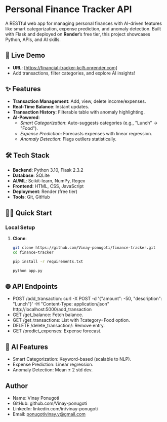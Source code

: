 # Personal Finance Tracker API

A RESTful web app for managing personal finances with AI-driven features like smart categorization, expense prediction, and anomaly detection. Built with Flask and deployed on **Render**’s free tier, this project showcases Python, APIs, and AI skills.

## 🚀 Live Demo
- **URL**: [https://financial-tracker-kcl5.onrender.com]
- Add transactions, filter categories, and explore AI insights!

## ✨ Features
- **Transaction Management**: Add, view, delete income/expenses.
- **Real-Time Balance**: Instant updates.
- **Transaction History**: Filterable table with anomaly highlighting.
- **AI-Powered**:
  - *Smart Categorization*: Auto-suggests categories (e.g., "Lunch" → "Food").
  - *Expense Prediction*: Forecasts expenses with linear regression.
  - *Anomaly Detection*: Flags outliers statistically.

## 🛠️ Tech Stack
- **Backend**: Python 3.10, Flask 2.3.2
- **Database**: SQLite
- **AI/ML**: Scikit-learn, NumPy, Regex
- **Frontend**: HTML, CSS, JavaScript
- **Deployment**: Render (free tier)
- **Tools**: Git, GitHub
## 🏃‍♂️ Quick Start

### Local Setup
1. **Clone**:
   ```bash
   git clone https://github.com/Vinay-ponugoti/finance-tracker.git
   cd finance-tracker

   pip install -r requirements.txt

   python app.py

## 🌐 API Endpoints
- POST /add_transaction: curl -X POST -d '{"amount": -50, "description": "Lunch"}' -H "Content-Type: application/json" http://localhost:5000/add_transaction
-  GET /get_balance: Fetch balance.
-  GET /get_transactions: List with ?category=Food option.
-  DELETE /delete_transaction/<id>: Remove entry.
-  GET /predict_expenses: Expense forecast.

## 🤖 AI Features
 - Smart Categorization: Keyword-based (scalable to NLP).
 - Expense Prediction: Linear regression.
 - Anomaly Detection: Mean ± 2 std dev.

## Author
- Name: Vinay Ponugoti
- GitHub: github.com/Vinay-ponugoti
- LinkedIn: linkedin.com/in/vinay-ponugoti 
- Email: ponugotivinay.v@gmail.com
